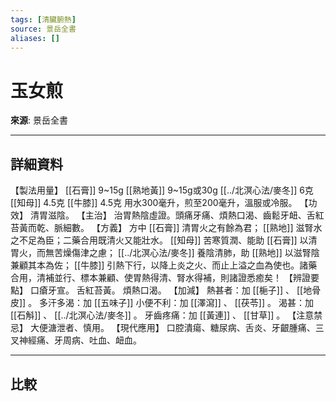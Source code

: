 ```yaml
---
tags: [清臟腑熱]
source: 景岳全書
aliases: []
---
```


# 玉女煎

**來源**: 景岳全書  

---

## 詳細資料
【製法用量】 [[石膏]] 9~15g [[熟地黃]] 9~15g或30g [[../北溟心法/麥冬]] 6克 [[知母]] 4.5克 [[牛膝]] 4.5克
用水300毫升，煎至200毫升，溫服或冷服。
【功效】
清胃滋陰。
【主治】
治胃熱陰虛證。頭痛牙痛、煩熱口渴、齒鬆牙衄、舌紅苔黃而乾、脈細數。
【方義】
方中 [[石膏]] 清胃火之有餘為君； [[熟地]] 滋腎水之不足為臣；二藥合用既清火又能壯水。 [[知母]] 苦寒質潤、能助 [[石膏]] 以清胃火，而無苦燥傷津之慮； [[../北溟心法/麥冬]] 養陰清肺，助 [[熟地]] 以滋腎陰兼顧其本為佐； [[牛膝]] 引熱下行，以降上炎之火、而止上溢之血為使也。諸藥合用，清補並行、標本兼顧、使胃熱得清、腎水得補，則諸證悉癒矣！
【辨證要點】
口瘡牙宣。
舌紅苔黃。
煩熱口渴。
【加減】
熱甚者：加 [[梔子]] 、 [[地骨皮]] 。
多汗多渴：加 [[五味子]] 小便不利：加 [[澤瀉]] 、 [[茯苓]] 。
渴甚：加 [[石斛]] 、 [[../北溟心法/麥冬]] 。
牙齒疼痛：加 [[黃連]] 、 [[甘草]] 。
【注意禁忌】
大便溏泄者、慎用。
【現代應用】
口腔潰瘍、糖尿病、舌炎、牙齦腫痛、三叉神經痛、牙周病、吐血、衄血。

---

## 比較

